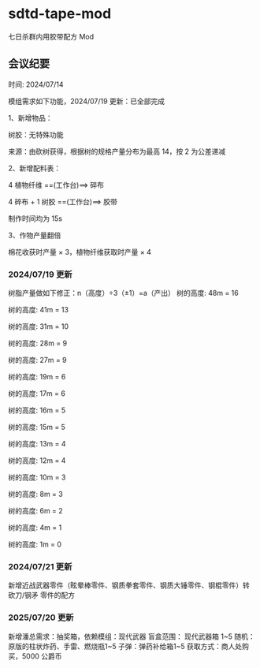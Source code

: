 # sdtd-tape-mod

七日杀群内用胶带配方 Mod

## 会议纪要

时间: 2024/07/14

模组需求如下功能，2024/07/19 更新：已全部完成

1、新增物品：

树胶：无特殊功能

来源：由砍树获得，根据树的规格产量分布为最高 14，按 2 为公差递减

2、新增配料表：

4 植物纤维 ==(工作台)==> 碎布

4 碎布 + 1 树胶 ==(工作台)==> 胶带

制作时间均为 15s

3、作物产量翻倍

棉花收获时产量 × 3，植物纤维获取时产量 × 4

### 2024/07/19 更新

树脂产量做如下修正：n（高度）÷3（±1）=a（产出）
树的高度: 48m  = 16

树的高度: 41m  = 13

树的高度: 31m  = 10

树的高度: 28m  = 9

树的高度: 27m  = 9

树的高度: 19m  = 6

树的高度: 17m  = 6

树的高度: 16m  = 5

树的高度: 15m  = 5

树的高度: 13m  = 4

树的高度: 12m  = 4

树的高度: 10m  = 3

树的高度: 8m  = 3

树的高度: 6m  = 2

树的高度: 4m  = 1

树的高度: 1m  = 0

### 2024/07/21 更新

新增近战武器零件（眩晕棒零件、钢质拳套零件、钢质大锤零件、钢棍零件）转 砍刀/钢矛 零件的配方

### 2025/07/20 更新

新增潘总需求：抽奖箱，依赖模组：现代武器
盲盒范围：
现代武器箱 1~5
随机：原版的柱状炸药、手雷、燃烧瓶1~5
子弹：弹药补给箱1~5
获取方式：商人处购买，5000 公爵币
